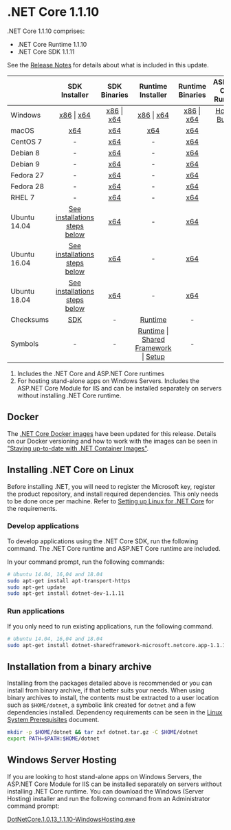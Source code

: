 # .NET Core 1.1.10

.NET Core 1.1.10 comprises:

* .NET Core Runtime 1.1.10
* .NET Core SDK 1.1.11

See the [Release Notes](https://github.com/dotnet/core/blob/main/release-notes/1.1/1.1.10.md) for details about what is included in this update.

|           | SDK Installer                                   | SDK Binaries                            | Runtime Installer                                        | Runtime Binaries                                 | ASP.NET Core Runtime           |
| --------- | :------------------------------------------:     | :----------------------:                 | :---------------------------:                            | :-------------------------:                      | :-----------------:            |
| Windows   | [x86][dotnet-dev-win-x86.exe] \| [x64][dotnet-dev-win-x64.exe] | [x86][dotnet-dev-win-x86.zip] \| [x64][dotnet-dev-win-x64.zip] | [x86][dotnet-win-x86.exe] \| [x64][dotnet-win-x64.exe] | [x86][dotnet-win-x86.zip] \| [x64][dotnet-win-x64.zip] | [Hosting Bundle][DotNetCore-WindowsHosting.exe] |
| macOS     | [x64][dotnet-dev-osx-x64.pkg]  | [x64][dotnet-dev-osx-x64.tar.gz]     | [x64][dotnet-osx-x64.pkg] | [x64][dotnet-osx-x64.tar.gz] | - |
| CentOS 7  | - | [x64][dotnet-dev-centos-x64.tar.gz] | - | [x64][dotnet-centos-x64.tar.gz]  | - |
| Debian 8  | - | [x64][dotnet-dev-debian-x64.tar.gz] | - | [x64][dotnet-debian-x64.tar.gz]  | - |
| Debian 9  | - | [x64][dotnet-dev-debian.9-x64.tar.gz] | - | [x64][dotnet-debian.9-x64.tar.gz]  | - |
| Fedora 27   | -                                                | [x64][dotnet-dev-fedora.27-x64.tar.gz] | -                                                        | [x64][dotnet-fedora.27-x64.tar.gz] | - |
| Fedora 28   | -                                                | [x64][dotnet-dev-fedora.28-x64.tar.gz] | -                                                        | [x64][dotnet-fedora.28-x64.tar.gz] | - |
| RHEL 7    | -                                                | [x64][dotnet-dev-rhel-x64.tar.gz]                    | -                                                        | [x64][dotnet-rhel-x64.tar.gz] | - |
| Ubuntu 14.04 | [See installations steps below](#installing-net-core-on-linux)   | [x64][dotnet-dev-ubuntu-x64.tar.gz]       | - | [x64][dotnet-ubuntu-x64.tar.gz] | - |
| Ubuntu 16.04 | [See installations steps below](#installing-net-core-on-linux)   | [x64][dotnet-dev-ubuntu.16.04-x64.tar.gz] | - | [x64][dotnet-ubuntu.16.04-x64.tar.gz] | - |
| Ubuntu 18.04 | [See installations steps below](#installing-net-core-on-linux)   | [x64][dotnet-dev-ubuntu.18.04-x64.tar.gz] | - | [x64][dotnet-ubuntu.18.04-x64.tar.gz] | - |
| Checksums | [SDK][checksums-sdk]                             | -                                        | [Runtime][checksums-runtime]                             | - | - |
| Symbols   | -                                                | -                                        | [Runtime][coreclr-symbols.zip] \| [Shared Framework][corefx-symbols.zip] \| [Setup][core-setup-symbols.zip] | - | - |

1. Includes the .NET Core and ASP.NET Core runtimes
2. For hosting stand-alone apps on Windows Servers. Includes the ASP.NET Core Module for IIS and can be installed separately on servers without installing .NET Core runtime.

## Docker

The [.NET Core Docker images](https://hub.docker.com/r/microsoft/dotnet/) have been updated for this release. Details on our Docker versioning and how to work with the images can be seen in ["Staying up-to-date with .NET Container Images"](https://devblogs.microsoft.com/dotnet/staying-up-to-date-with-net-container-images/).

## Installing .NET Core on Linux

Before installing .NET, you will need to register the Microsoft key, register the product repository, and install required dependencies. This only needs to be done once per machine. Refer to [Setting up Linux for .NET Core][linux-install] for the requirements.

### Develop applications

To develop applications using the .NET Core SDK, run the following command. The .NET Core runtime and ASP.NET Core runtime are included.

In your command prompt, run the following commands:

```bash
# Ubuntu 14.04, 16,04 and 18.04
sudo apt-get install apt-transport-https
sudo apt-get update
sudo apt-get install dotnet-dev-1.1.11
```

### Run applications

If you only need to run existing applications, run the following command.

```bash
# Ubuntu 14.04, 16,04 and 18.04
sudo apt-get install dotnet-sharedframework-microsoft.netcore.app-1.1.10
```

## Installation from a binary archive

Installing from the packages detailed above is recommended or you can install from binary archive, if that better suits your needs. When using binary archives to install, the contents must be extracted to a user location such as `$HOME/dotnet`, a symbolic link created for `dotnet` and a few dependencies installed.
Dependency requirements can be seen in the [Linux System Prerequisites](https://github.com/dotnet/core/blob/main/Documentation/linux-prereqs.md) document.

```bash
mkdir -p $HOME/dotnet && tar zxf dotnet.tar.gz -C $HOME/dotnet
export PATH=$PATH:$HOME/dotnet
```

## Windows Server Hosting

If you are looking to host stand-alone apps on Windows Servers, the ASP.NET Core Module for IIS can be installed separately on servers without installing .NET Core runtime. You can download the Windows (Server Hosting) installer and run the following command from an Administrator command prompt:

[DotNetCore.1.0.13_1.1.10-WindowsHosting.exe][DotNetCore-WindowsHosting.exe]

[coreclr-symbols.zip]: https://download.visualstudio.microsoft.com/download/pr/373f14c7-c48f-4812-aacd-36d0a264679c/44e2497391796c22f2123e763e288c0b/coreclr-1.1.10-symbols.zip
[corefx-symbols.zip]: https://download.visualstudio.microsoft.com/download/pr/aaddf89a-b6b9-425b-85f0-ca6777d82960/e8f560ab2700dc7a36e8ceaff71f0f1b/corefx-1.1.10-symbols.zip
[core-setup-symbols.zip]: https://download.visualstudio.microsoft.com/download/pr/f02b2b5c-35f9-4c7f-b1af-d701bceeb18a/adcd583ab241afac1aef59bf13a4a683/core-setup-1.1.10-symbols.zip
[dotnet-centos-x64.tar.gz]: https://download.visualstudio.microsoft.com/download/pr/dcd0be0c-bcd7-44ba-a2b9-81a311a3cdb3/b0ca72ea9b995994d6e54ac242928ede/dotnet-centos-x64.1.1.10.tar.gz
[dotnet-debian.9-x64.tar.gz]: https://download.visualstudio.microsoft.com/download/pr/1fe343e6-f55f-4b70-a3c8-1c9439a7c905/07dcc830b9ed0a2c2feead85a5209b92/dotnet-debian.9-x64.1.1.10.tar.gz
[dotnet-debian-x64.tar.gz]: https://download.visualstudio.microsoft.com/download/pr/8543193c-3c50-4709-90d6-632e3c37ae2b/c8919995f8eda0b236d91459b3ab4f4b/dotnet-debian-x64.1.1.10.tar.gz
[dotnet-fedora.27-x64.tar.gz]: https://download.visualstudio.microsoft.com/download/pr/24786c9f-d752-4d7d-9891-b4500507281f/147128999e7bb01117796de87c542516/dotnet-fedora.27-x64.1.1.10.tar.gz
[dotnet-fedora.28-x64.tar.gz]: https://download.visualstudio.microsoft.com/download/pr/a5c06c72-a6c1-4624-8ab6-ce2d5ec78e6a/6afd58fbd5aee8d97f3340f94eeecad0/dotnet-fedora.28-x64.1.1.10.tar.gz
[dotnet-osx-x64.pkg]: https://download.visualstudio.microsoft.com/download/pr/196e2703-a697-4eef-b647-36430cd66b47/6d490df0fe97b97a118302b8ea7a29db/dotnet-osx-x64.1.1.10.pkg
[dotnet-osx-x64.tar.gz]: https://download.visualstudio.microsoft.com/download/pr/d6e2e0f4-36e4-4f02-bc9a-18554377cb1a/6024c1292306c11fbf879293329dec42/dotnet-osx-x64.1.1.10.tar.gz
[dotnet-rhel-x64.tar.gz]: https://download.visualstudio.microsoft.com/download/pr/950bcacb-cd3b-40bd-8a21-e22fc25f850c/935f5844d8af2132e71c4a1a88dee0d0/dotnet-rhel-x64.1.1.10.tar.gz
[dotnet-ubuntu.16.04-x64.tar.gz]: https://download.visualstudio.microsoft.com/download/pr/6d8ce8f5-173b-471f-bf83-6d21b6f7924c/7e7b983ed52f1f0eb937bffb8d3ab1e2/dotnet-ubuntu.16.04-x64.1.1.10.tar.gz
[dotnet-ubuntu.18.04-x64.tar.gz]: https://download.visualstudio.microsoft.com/download/pr/b25b5650-0cb8-4699-a347-48d73650da0b/920966211e9bb1907232bbda1faa895a/dotnet-ubuntu.18.04-x64.1.1.10.tar.gz
[dotnet-ubuntu-x64.tar.gz]: https://download.visualstudio.microsoft.com/download/pr/e436ca0b-f286-4d5a-b07d-41855d4c1e83/f169eac4a2b1449055cc804a345f1413/dotnet-ubuntu-x64.1.1.10.tar.gz
[dotnet-win-x64.exe]: https://download.visualstudio.microsoft.com/download/pr/f2c70fc3-d08f-41d0-80cd-851530acb391/6f5c6c2715f92c4aa3c45616c0419125/dotnet-win-x64.1.1.10.exe
[dotnet-win-x64.zip]: https://download.visualstudio.microsoft.com/download/pr/2b67f7b6-3178-4405-98fa-529a0ee63ec7/e422f43e67412f1b2619dc297cd4da6a/dotnet-win-x64.1.1.10.zip
[dotnet-win-x86.exe]: https://download.visualstudio.microsoft.com/download/pr/69d04e62-57d7-481e-9441-3b45ac73cf3b/040505f07aba828c022ed9cf43488dd5/dotnet-win-x86.1.1.10.exe
[dotnet-win-x86.zip]: https://download.visualstudio.microsoft.com/download/pr/2424cd3a-e84d-4e0b-bebf-57e0e52185ce/52b1b575a2dfb1731ede85fd4d3b7fcf/dotnet-win-x86.1.1.10.zip

[dotnet-dev-osx-x64.tar.gz]: https://download.visualstudio.microsoft.com/download/pr/15a05546-15df-488f-adcf-0e77e86dbefb/1f902e78cfea6209c387adce764a88bc/dotnet-dev-osx-x64.1.1.11.tar.gz
[dotnet-dev-osx-x64.pkg]: https://download.visualstudio.microsoft.com/download/pr/3c23a7aa-eecd-461b-ad45-979c4c684917/1b464bd34c763e664f7eed6006889d87/dotnet-dev-osx-x64.1.1.11.pkg
[dotnet-dev-win-x86.zip]: https://download.visualstudio.microsoft.com/download/pr/db408c7b-ef37-4374-b33b-a5b286adaa53/be0f0df977501c4df71ac3f04b9ce35e/dotnet-dev-win-x86.1.1.11.zip
[dotnet-dev-win-x86.exe]: https://download.visualstudio.microsoft.com/download/pr/9386d3bc-6799-4cc5-8288-c807674c72ed/b585db316f0d1c4cad749c247ef21b59/dotnet-dev-win-x86.1.1.11.exe
[dotnet-dev-win-x64.zip]: https://download.visualstudio.microsoft.com/download/pr/a298f85a-bc4c-4019-842e-021e397e3437/5c95727dfe79b600834291a8983b9507/dotnet-dev-win-x64.1.1.11.zip
[dotnet-dev-win-x64.exe]: https://download.visualstudio.microsoft.com/download/pr/baf5a5a7-68d6-4cf1-afdf-47968b5f91e7/05e6dfe191607ef6135a34215464f600/dotnet-dev-win-x64.1.1.11.exe
[dotnet-dev-centos-x64.tar.gz]: https://download.visualstudio.microsoft.com/download/pr/116bc57f-a6d6-474f-aca7-58c18fe0fac4/aa324344fc9c36623fb4a7c7e5bece0c/dotnet-dev-centos-x64.1.1.11.tar.gz
[dotnet-dev-debian-x64.tar.gz]: https://download.visualstudio.microsoft.com/download/pr/1ef84426-c1d0-4e3b-86a4-7fce48baecb8/a47dbe0cd3bc1eefdabbf9354f60004b/dotnet-dev-debian-x64.1.1.11.tar.gz
[dotnet-dev-debian.9-x64.tar.gz]: https://download.visualstudio.microsoft.com/download/pr/b5c87053-99b4-4c91-af5b-69a1c0e2c91e/ab8882f283fb7206d0f1ee965faa4288/dotnet-dev-debian.9-x64.1.1.11.tar.gz
[dotnet-dev-fedora.27-x64.tar.gz]: https://download.visualstudio.microsoft.com/download/pr/98eb7365-0ca8-4e29-b455-b165e583d0de/3a1da729266cb9b885f6747b376a0f7c/dotnet-dev-fedora.27-x64.1.1.11.tar.gz
[dotnet-dev-fedora.28-x64.tar.gz]: https://download.visualstudio.microsoft.com/download/pr/b3e55604-5a36-412d-ada3-9a46bba55fd0/473cb6db3926c04b7598d750f1d30731/dotnet-dev-fedora.28-x64.1.1.11.tar.gz
[dotnet-dev-ubuntu-x64.tar.gz]: https://download.visualstudio.microsoft.com/download/pr/c0957a2b-cac6-44d8-b1cc-0dad4420c825/8dc69e33f8cf44152fdf173d3bf0b746/dotnet-dev-ubuntu-x64.1.1.11.tar.gz
[dotnet-dev-ubuntu.16.04-x64.tar.gz]: https://download.visualstudio.microsoft.com/download/pr/c9f432a7-11fd-48a8-adef-fa95bc24a9ad/85a7293b69d07d5ed678ea21f6082539/dotnet-dev-ubuntu.16.04-x64.1.1.11.tar.gz
[dotnet-dev-ubuntu.18.04-x64.tar.gz]: https://download.visualstudio.microsoft.com/download/pr/aeac042a-cfef-4064-b914-7419f13c20ae/be14353986c2fbb2259064bcd2cc522a/dotnet-dev-ubuntu.18.04-x64.1.1.11.tar.gz
[dotnet-dev-rhel-x64.tar.gz]: https://download.visualstudio.microsoft.com/download/pr/e461be2e-e14f-4a78-b987-351da98fb9ab/dc2c11f04a967d3d5c15a9a47b2d9fcc/dotnet-dev-rhel-x64.1.1.11.tar.gz

[DotNetCore-WindowsHosting.exe]: https://download.visualstudio.microsoft.com/download/pr/b84d0334-d56b-47b3-9da4-c48a553ce286/5079d35485214be3fbd72a4fdf21a655/dotnetcore.1.0.13_1.1.10-windowshosting.exe

[checksums-runtime]: https://builds.dotnet.microsoft.com/dotnet/checksums/1.1.10-runtime-sha.txt
[checksums-sdk]: https://builds.dotnet.microsoft.com/dotnet/checksums/1.1.11-sdk-sha.txt

[linux-install]: https://dotnet.microsoft.com/download/dotnet/1.1
